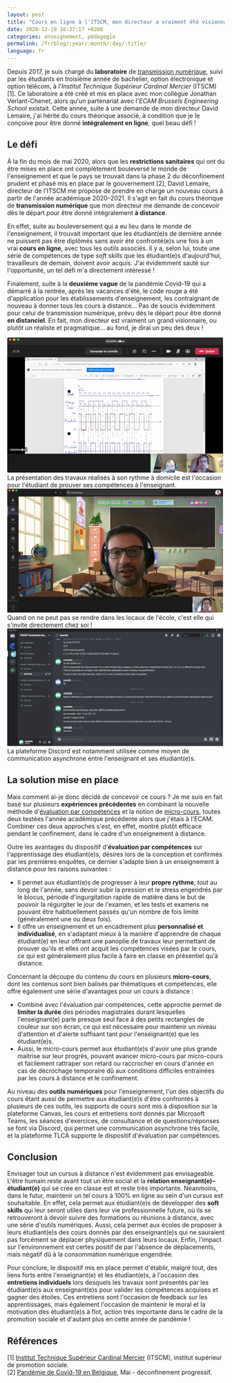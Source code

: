 ```yaml
---
layout: post
title: "Cours en ligne à l'ITSCM, mon directeur a vraiment été visionnaire !"
date: 2020-12-19 16:37:17 +0200
categories: enseignement, pédagogie
permalink: /fr/blog/:year/:month/:day/:title/
language: fr
---
```


Depuis 2017, je suis chargé du **laboratoire** de [transmission numérique](/fr/blog/2017/01/14/laboratoire-de-transmission-numerique-en-promotion-sociale), suivi par les étudiants en troisième année de bachelier, option électronique et option télécom, à l'_Institut Technique Supérieur Cardinal Mercier_ (ITSCM) [1]. Ce laboratoire a été créé et mis en place avec mon collègue Jonathan Verlant-Chenet, alors qu'un partenariat avec l'_ECAM Brussels Engineering School_ existait. Cette année, suite à une demande de mon directeur David Lemaire, j'ai hérité du cours théorique associé, à condition que je le conçoive pour être donné **intégralement en ligne**, quel beau défi !

## Le défi

À la fin du mois de mai 2020, alors que les **restrictions sanitaires** qui ont du être mises en place ont complètement bouleversé le monde de l'enseignement et que le pays se trouvait dans la phase 2 du déconfinement prudent et phasé mis en place par le gouvernement [2], David Lemaire, directeur de l'ITSCM me propose de prendre en charge un nouveau cours à partir de l'année académique 2020–2021. Il s'agit en fait du cours théorique de **transmission numérique** que mon directeur me demande de concevoir dès le départ pour être donné intégralement **à distance**.

En effet, suite au bouleversement qui a eu lieu dans le monde de l'enseignement, il trouvait important que les étudiant(e)s de dernière année ne puissent pas être diplômés sans avoir été confronté(e)s une fois à un vrai **cours en ligne**, avec tous les outils associés. Il y a, selon lui, toute une série de compétences de type _soft skills_ que les étudiant(e)s d'aujourd'hui, travailleurs de demain, doivent avoir acquis. J'ai évidemment sauté sur l'opportunité, un tel défi m'a directement intéressé !

Finalement, suite à la **deuxième vague** de la pandémie Covid-19 qui a démarré à la rentrée, après les vacances d'été, le code rouge a été d'application pour les établissements d'enseignement, les contraignant de nouveau à donner tous les cours à distance... Pas de soucis évidemment pour celui de transmission numérique, prévu dès le départ pour être donné **en distanciel**. En fait, mon directeur est vraiment un grand visionnaire, ou plutôt un réaliste et pragmatique... au fond, je dirai un peu des deux !

<div class="slideshow">
  <div><img src="/images/blog/ITSCM-interview-1.png" width="500" height="313" alt="Interview étudiant ITSCM"><br>La présentation des travaux réalisés à son rythme à domicile est l'occasion pour l'étudiant de prouver ses compétences à l'enseignant.</div>
  <div><img src="/images/blog/ITSCM-interview-2.png" width="500" height="287" alt="Interview étudiant ITSCM"><br>Quand on ne peut pas se rendre dans les locaux de l'école, c'est elle qui s'invite directement chez soi !</div>
  <div><img src="/images/blog/ITSCM-discord.png" width="500" height="272" alt="ITSCM Discord"><br>La plateforme Discord est notamment utilisée comme moyen de communication asynchrone entre l'enseignant et ses étudiant(e)s.</div>
</div>

## La solution mise en place

Mais comment ai-je donc décidé de concevoir ce cours ? Je me suis en fait basé sur plusieurs **expériences précédentes** en combinant la nouvelle méthode d'[évaluation par compétences](/fr/blog/2020/10/25/reinventer-les-evaluations-sur-base-des-competences-bilan-dune-experience-avec-de-futurs-ingenieurs-en-informatique/) et la notion de [micro-cours](/fr/blog/2020/02/03/le-micro-cours-une-solution-pratique-de-diversification-de-loffre-de-cours/), toutes deux testées l'année académique précédente alors que j'étais à l'ECAM. Combiner ces deux approches s'est, en effet, montré plutôt efficace pendant le confinement, dans le cadre d'un enseignement à distance.

Outre les avantages du dispositif d'**évaluation par compétences** sur l'apprentissage des étudiant(e)s, désirés lors de la conception et confirmés par les premières enquêtes, ce dernier s'adapte bien à un enseignement à distance pour les raisons suivantes :
- Il permet aux étudiant(e)s de progresser à leur **propre rythme**, tout au long de l'année, sans devoir subir la pression et le stress engendrés par le blocus, période d'ingurgitation rapide de matière dans le but de pouvoir la régurgiter le jour de l'examen, et les tests et examens ne pouvant être habituellement passés qu'un nombre de fois limité (généralement une ou deux fois).
- Il offre un enseignement et un encadrement plus **personnalisé et individualisé**, en s'adaptant mieux à la manière d'apprendre de chaque étudiant(e) en leur offrant une panoplie de travaux leur permettant de prouver qu'ils et elles ont acquit les compétences visées par le cours, ce qui est généralement plus facile à faire en classe en présentiel qu'à distance.

Concernant la découpe du contenu du cours en plusieurs **micro-cours**, dont les contenus sont bien balisés par thématiques et compétences, elle offre également une série d'avantages pour un cours à distance :
- Combiné avec l'évaluation par compétences, cette approche permet de **limiter la durée** des périodes magistrales durant lesquelles l'enseignant(e) parle presque seul face à des petits rectangles de couleur sur son écran, ce qui est nécessaire pour maintenir un niveau d'attention et d'alerte suffisant tant pour l'enseignant(e) que les étudiant(e)s.
- Aussi, le micro-cours permet aux étudiant(e)s d'avoir une plus grande maitrise sur leur progrès, pouvant avancer micro-cours par micro-cours et facilement rattraper son retard ou raccrocher en cours d'année en cas de décrochage temporaire dû aux conditions difficiles entrainées par les cours à distance et le confinement.

Au niveau des **outils numériques** pour l'enseignement, l'un des objectifs du cours étant aussi de permettre aux étudiant(e)s d'être confrontés à plusieurs de ces outils, les supports de cours sont mis à disposition sur la plateforme Canvas, les cours et entretiens sont donnés par Microsoft Teams, les séances d'exercices, de consultance et de questions/réponses se font via Discord, qui permet une communication asynchrone très facile, et la plateforme TLCA supporte le dispositif d'évaluation par compétences.

## Conclusion

Envisager tout un cursus à distance n'est évidemment pas envisageable. L'être humain reste avant tout un être social et la **relation enseignant(e)–étudiant(e)** qui se crée en classe est et reste très importante. Néanmoins, dans le futur, maintenir un tel cours à 100% en ligne au sein d'un cursus est souhaitable. En effet, cela permet aux étudiant(e)s de développer des **soft skills** qui leur seront utiles dans leur vie professionnelle future, où ils se retrouveront à devoir suivre des formations ou réunions à distance, avec une série d'outils numériques. Aussi, cela permet aux écoles de proposer à leurs étudiant(e)s des cours donnés par des enseignant(e)s qui ne sauraient pas forcément se déplacer physiquement dans leurs locaux. Enfin, l'impact sur l'environnement est certes positif de par l'absence de déplacements, mais négatif dû à la consommation numérique engendrée.

Pour conclure, le dispositif mis en place permet d'établir, malgré tout, des liens forts entre l'enseignant(e) et les étudiant(e)s, à l'occasion des **entretiens individuels** lors desquels les travaux sont présentés par les étudiant(e)s aux enseignant(e)s pour valider les compétences acquises et gagner des étoiles. Ces entretiens sont l'occasion de feedback sur les apprentissages, mais également l'occasion de maintenir le moral et la motivation des étudiant(e)s à flot, action très importante dans le cadre de la promotion sociale et d'autant plus en cette année de pandémie !

## Références

[1] [Institut Technique Supérieur Cardinal Mercier](https://www.itscm.be) (ITSCM), institut supérieur de promotion sociale.<br>
[2] [Pandémie de Covid-19 en Belgique](https://fr.wikipedia.org/wiki/Pand%C3%A9mie_de_Covid-19_en_Belgique#Mai), Mai - déconfinement progressif.
